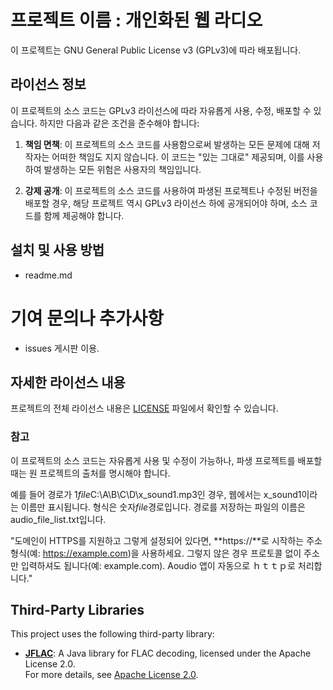 # 프로젝트 이름 : 개인화된 웹 라디오
이 프로젝트는 GNU General Public License v3 (GPLv3)에 따라 배포됩니다.

## 라이선스 정보

이 프로젝트의 소스 코드는 GPLv3 라이선스에 따라 자유롭게 사용, 수정, 배포할 수 있습니다. 하지만 다음과 같은 조건을 준수해야 합니다:

1. **책임 면책**: 이 프로젝트의 소스 코드를 사용함으로써 발생하는 모든 문제에 대해 저작자는 어떠한 책임도 지지 않습니다. 이 코드는 "있는 그대로" 제공되며, 이를 사용하여 발생하는 모든 위험은 사용자의 책임입니다.

2. **강제 공개**: 이 프로젝트의 소스 코드를 사용하여 파생된 프로젝트나 수정된 버전을 배포할 경우, 해당 프로젝트 역시 GPLv3 라이선스 하에 공개되어야 하며, 소스 코드를 함께 제공해야 합니다.

## 설치 및 사용 방법
- readme.md

# 기여 문의나 추가사항
- issues 게시판 이용.

## 자세한 라이선스 내용
프로젝트의 전체 라이선스 내용은 [LICENSE](LICENSE) 파일에서 확인할 수 있습니다.

### 참고
이 프로젝트의 소스 코드는 자유롭게 사용 및 수정이 가능하나, 파생 프로젝트를 배포할 때는 원 프로젝트의 출처를 명시해야 합니다.

예를 들어 경로가 1*file*C:\A\B\C\D\x_sound1.mp3인 경우, 웹에서는 x_sound1이라는 이름만 표시됩니다. 
형식은 숫자*file*경로입니다. 
경로를 저장하는 파일의 이름은 audio_file_list.txt입니다.

"도메인이 HTTPS를 지원하고 그렇게 설정되어 있다면, **https://**로 시작하는 주소 형식(예: https://example.com)을 사용하세요. 그렇지 않은 경우 프로토콜 없이 주소만 입력하셔도 됩니다(예: example.com). Aoudio 앱이 자동으로 ｈｔｔｐ로 처리합니다."

## Third-Party Libraries

This project uses the following third-party library:

- **[JFLAC](https://sourceforge.net/projects/jflac/)**: A Java library for FLAC decoding, licensed under the Apache License 2.0.  
  For more details, see [Apache License 2.0](http://www.apache.org/licenses/LICENSE-2.0).
